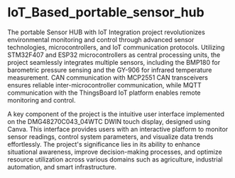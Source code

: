 # IoT_Based_portable_sensor_hub
The portable Sensor HUB with IoT Integration project revolutionizes environmental monitoring and control through advanced sensor technologies, microcontrollers, and IoT communication protocols. Utilizing STM32F407 and ESP32 microcontrollers as central processing units, the project seamlessly integrates multiple sensors, including the BMP180 for barometric pressure sensing and the GY-906 for infrared temperature measurement. CAN communication with MCP2551 CAN transceivers ensures reliable inter-microcontroller communication, while MQTT communication with the ThingsBoard IoT platform enables remote monitoring and control.

A key component of the project is the intuitive user interface implemented on the DMG48270C043_04WTC DWIN touch display, designed using Canva. This interface provides users with an interactive platform to monitor sensor readings, control system parameters, and visualize data trends effortlessly. The project's significance lies in its ability to enhance situational awareness, improve decision-making processes, and optimize resource utilization across various domains such as agriculture, industrial automation, and smart infrastructure.






